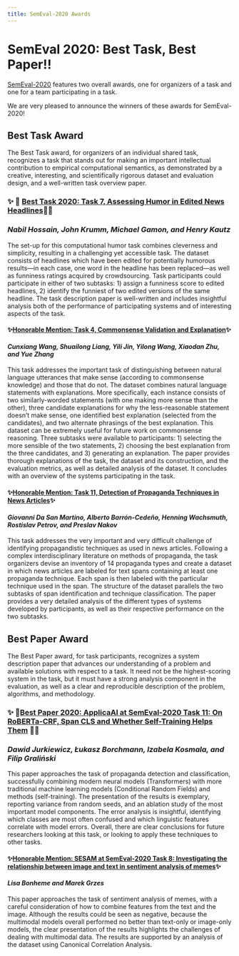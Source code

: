 ```yaml
---
title: SemEval-2020 Awards
---
```


# SemEval 2020: Best Task, Best Paper!!

[SemEval-2020](http://alt.qcri.org/semeval2020) features two overall awards, one for organizers of a task and one for a team participating in a task.

We are very pleased to announce the winners of these awards for SemEval-2020!

## Best Task Award

The Best Task award, for organizers of an individual shared task, recognizes a task
that stands out for making an important intellectual contribution to empirical computational
semantics, as demonstrated by a creative, interesting, and scientifically rigorous dataset 
and evaluation design, and a well-written task overview paper.

### :sparkles: :star2: [Best Task 2020: Task 7, Assessing Humor in Edited News Headlines](https://www.aclweb.org/anthology/2020.semeval-1.98/):star2::sparkles:
### _Nabil Hossain, John Krumm, Michael Gamon, and Henry Kautz_

The set-up for this computational humor task combines cleverness and simplicity, 
resulting in a challenging yet accessible task. The dataset consists of headlines 
which have been edited for potentially humorous results—in each case, one word in 
the headline has been replaced—as well as funniness ratings acquired by crowdsourcing. 
Task participants could participate in either of two subtasks: 1) assign a funniness score
to edited headlines, 2) identify the funniest of two edited versions of the same headline. 
The task description paper is well-written and includes insightful analysis both 
of the performance of participating systems and of interesting aspects of the task. 

#### :sparkles:[Honorable Mention: Task 4, Commonsense Validation and Explanation](https://www.aclweb.org/anthology/2020.semeval-1.39/):sparkles:
#### _Cunxiang Wang, Shuailong Liang, Yili Jin, Yilong Wang, Xiaodan Zhu, and Yue Zhang_

This task addresses the important task of distinguishing between natural language utterances that make sense (according to commonsense knowledge)
and those that do not. The dataset combines natural language statements with explanations. More specifically, each instance consists of two 
similarly-worded statements (with one making more sense than the other), three candidate explanations for why the less-reasonable statement 
doesn’t make sense, one identified best explanation (selected from the candidates), and two alternate phrasings of the best explanation. 
This dataset can be extremely useful for future work on commonsense reasoning. Three subtasks were available to participants: 1) selecting 
the more sensible of the two statements, 2) choosing the best explanation from the three candidates, and 3) generating an explanation. The 
paper provides thorough explanations of the task, the dataset and its construction, and the evaluation metrics, as well as detailed analysis of the dataset. 
It concludes with an overview of the systems participating in the task.

#### :sparkles:[Honorable Mention: Task 11, Detection of Propaganda Techniques in News Articles](https://www.aclweb.org/anthology/2020.semeval-1.186/):sparkles:
#### _Giovanni Da San Martino, Alberto Barrón-Cedeño, Henning Wachsmuth, Rostislav Petrov, and Preslav Nakov_

This task addresses the very important and very difficult challenge of identifying propagandistic techniques as used in news articles. 
Following a complex interdisciplinary literature on methods of propaganda, the task organizers devise an inventory of 14 propaganda types 
and create a dataset in which news articles are labeled for text spans containing at least one propaganda technique. Each span is then 
labeled with the particular technique used in the span. The structure of the dataset parallels the two subtasks of span identification and 
technique classification. The paper provides a very detailed analysis of the different types of 
systems developed by participants, as well as their respective performance on the two subtasks.

## Best Paper Award

The Best Paper award, for task participants, recognizes a system description paper that advances our understanding of a problem and 
available solutions with respect to a task. It need not be the highest-scoring system in the task, but it must have a strong analysis 
component in the evaluation, as well as a clear and reproducible description of the problem, algorithms, and methodology.

### :sparkles: :star2:[Best Paper 2020: ApplicaAI at SemEval-2020 Task 11: On RoBERTa-CRF, Span CLS and Whether Self-Training Helps Them](https://www.aclweb.org/anthology/2020.semeval-1.187/) :star2::sparkles:
### _Dawid Jurkiewicz, Łukasz Borchmann, Izabela Kosmala, and Filip Graliński_

This paper approaches the task of propaganda detection and classification, successfully combining modern neural models (Transformers) 
with more traditional machine learning models (Conditional Random Fields) and methods (self-training). The presentation of the results 
is exemplary, reporting variance from random seeds, and an ablation study of the most important model components. The error analysis is 
insightful, identifying which classes are most often confused and which linguistic features correlate with model errors. 
Overall, there are clear conclusions for future researchers looking at this task, or looking to apply these techniques to other tasks.

#### :sparkles:[Honorable Mention: SESAM at SemEval-2020 Task 8: Investigating the relationship between image and text in sentiment analysis of memes](https://www.aclweb.org/anthology/2020.semeval-1.102/):sparkles:
#### _Lisa Bonheme and Marek Grzes_

This paper approaches the task of sentiment analysis of memes, with a careful consideration of how to combine features from the text 
and the image. Although the results could be seen as negative, because the multimodal models overall performed no better than text-only 
or image-only models, the clear presentation of the results highlights the challenges of dealing with multimodal data. 
The results are supported by an analysis of the dataset using Canonical Correlation Analysis.
